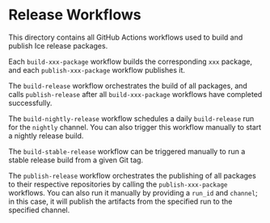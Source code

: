 # Release Workflows

This directory contains all GitHub Actions workflows used to build and publish Ice release packages.

Each `build-xxx-package` workflow builds the corresponding `xxx` package, and each `publish-xxx-package` workflow
publishes it.

The `build-release` workflow orchestrates the build of all packages, and calls `publish-release` after all
`build-xxx-package` workflows have completed successfully.

The `build-nightly-release` workflow schedules a daily `build-release` run for the `nightly` channel. You can also
trigger this workflow manually to start a nightly release build.

The `build-stable-release` workflow can be triggered manually to run a stable release build from a given Git tag.

The `publish-release` workflow orchestrates the publishing of all packages to their respective repositories by calling
the `publish-xxx-package` workflows. You can also run it manually by providing a `run_id` and `channel`; in this case,
it will publish the artifacts from the specified run to the specified channel.
